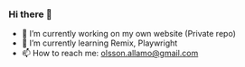 ### Hi there 👋

<!--
**Ninhow/Ninhow** is a ✨ _special_ ✨ repository because its `README.md` (this file) appears on your GitHub profile.


Here are some ideas to get you started:


-->
- 🔭 I’m currently working on my own website (Private repo)
- 🌱 I’m currently learning Remix, Playwright
- 📫 How to reach me: olsson.allamo@gmail.com
